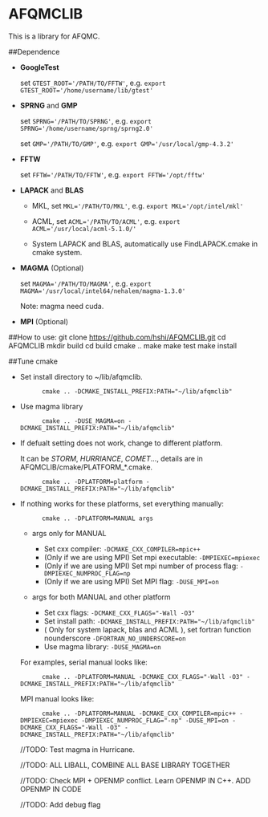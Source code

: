 # AFQMCLIB

This is a library for AFQMC.

##Dependence
   - **GoogleTest**

     set `GTEST_ROOT='/PATH/TO/FFTW'`, e.g. `export GTEST_ROOT='/home/username/lib/gtest'`

   - **SPRNG** and **GMP**

     set `SPRNG='/PATH/TO/SPRNG'`, e.g. `export SPRNG='/home/username/sprng/sprng2.0'`

     set `GMP='/PATH/TO/GMP'`, e.g. `export GMP='/usr/local/gmp-4.3.2'`

   - **FFTW**

     set `FFTW='/PATH/TO/FFTW'`, e.g. `export FFTW='/opt/fftw'`

   - **LAPACK** and **BLAS**

     - MKL, set `MKL='/PATH/TO/MKL'`, e.g. `export MKL='/opt/intel/mkl'`

     - ACML, set `ACML='/PATH/TO/ACML'`, e.g. `export ACML='/usr/local/acml-5.1.0/'`

     - System LAPACK and BLAS, automatically use FindLAPACK.cmake in cmake system.

   - **MAGMA** (Optional)

     set `MAGMA='/PATH/TO/MAGMA'`, e.g. `export MAGMA='/usr/local/intel64/nehalem/magma-1.3.0'`

     Note: magma need cuda.

   - **MPI** (Optional)


##How to use:
    git clone https://github.com/hshi/AFQMCLIB.git
    cd AFQMCLIB
    mkdir build
    cd build
    cmake ..
    make
    make test
    make install


##Tune cmake
- Set install directory to ~/lib/afqmclib.

            cmake .. -DCMAKE_INSTALL_PREFIX:PATH="~/lib/afqmclib"

- Use magma library

            cmake .. -DUSE_MAGMA=on -DCMAKE_INSTALL_PREFIX:PATH="~/lib/afqmclib"

- If defualt setting does not work, change to different platform.

  It can be _STORM_, _HURRIANCE_, _COMET_..., details are in AFQMCLIB/cmake/PLATFORM_*.cmake.

            cmake .. -DPLATFORM=platform -DCMAKE_INSTALL_PREFIX:PATH="~/lib/afqmclib"

- If nothing works for these platforms, set everything manually:

            cmake .. -DPLATFORM=MANUAL args

  - args only for MANUAL
      - Set cxx compiler: `-DCMAKE_CXX_COMPILER=mpic++`
      - (Only if we are using MPI) Set mpi executable: `-DMPIEXEC=mpiexec`
      - (Only if we are using MPI) Set mpi number of process flag: `-DMPIEXEC_NUMPROC_FLAG=np`
      - (Only if we are using MPI) Set MPI flag: `-DUSE_MPI=on`

  - args for both MANUAL and other platform
      - Set cxx flags: `-DCMAKE_CXX_FLAGS="-Wall -O3"`
      - Set install path: `-DCMAKE_INSTALL_PREFIX:PATH="~/lib/afqmclib"`
      - ( Only for system lapack, blas and ACML ), set fortran function nounderscore `-DFORTRAN_NO_UNDERSCORE=on`
      - Use magma library: `-DUSE_MAGMA=on`

  For examples, serial manual looks like:

            cmake .. -DPLATFORM=MANUAL -DCMAKE_CXX_FLAGS="-Wall -O3" -DCMAKE_INSTALL_PREFIX:PATH="~/lib/afqmclib"

  MPI manual looks like:

            cmake .. -DPLATFORM=MANUAL -DCMAKE_CXX_COMPILER=mpic++ -DMPIEXEC=mpiexec -DMPIEXEC_NUMPROC_FLAG="-np" -DUSE_MPI=on -DCMAKE_CXX_FLAGS="-Wall -O3" -DCMAKE_INSTALL_PREFIX:PATH="~/lib/afqmclib"

  //TODO: Test magma in Hurricane.

  //TODO: ALL LIBALL, COMBINE ALL BASE LIBRARY TOGETHER

  //TODO: Check MPI + OPENMP conflict. Learn OPENMP IN C++. ADD OPENMP IN CODE

  //TODO: Add debug flag